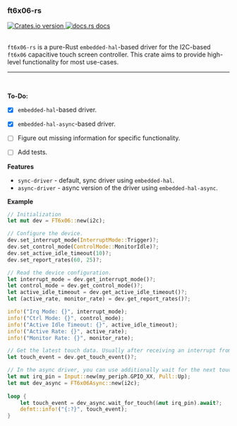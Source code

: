 ### ft6x06-rs
<div>
    <a href="https://crates.io/crates/ft6x06-rs">
        <img src="https://img.shields.io/crates/v/ft6x06-rs" alt="Crates.io version" />
    </a>
    <a href="https://docs.rs/ft6x06-rs">
        <img src="https://img.shields.io/badge/docs-latest-blue.svg" alt="docs.rs docs" />
    </a>
</div>
<br/>

`ft6x06-rs` is a pure-Rust `embedded-hal`-based driver for the I2C-based `ft6x06` capacitive touch screen controller. This crate aims to provide high-level functionality for most use-cases.

<hr/>
<br/>

**To-Do:**
- [x] `embedded-hal`-based driver.
- [x] `embedded-hal-async`-based driver.
- [ ] Figure out missing information for specific functionality.
- [ ] Add tests.


**Features**
- `sync-driver` - default, sync driver using `embedded-hal`.
- `async-driver` - async version of the driver using `embedded-hal-async`.

**Example**
```rs
// Initialization
let mut dev = FT6x06::new(i2c);

// Configure the device.
dev.set_interrupt_mode(InterruptMode::Trigger)?;
dev.set_control_mode(ControlMode::MonitorIdle)?;
dev.set_active_idle_timeout(10)?;
dev.set_report_rates(60, 25)?;

// Read the device configuration.
let interrupt_mode = dev.get_interrupt_mode()?;
let control_mode = dev.get_control_mode()?;
let active_idle_timeout = dev.get_active_idle_timeout()?;
let (active_rate, monitor_rate) = dev.get_report_rates()?;

info!("Irq Mode: {}", interrupt_mode);
info!("Ctrl Mode: {}", control_mode);
info!("Active Idle Timeout: {}", active_idle_timeout);
info!("Active Rate: {}", active_rate);
info!("Monitor Rate: {}", monitor_rate);

// Get the latest touch data. Usually after receiving an interrupt from the device.
let touch_event = dev.get_touch_event()?;

// In the async driver, you can use additionally wait for the next touch event:
let mut irq_pin = Input::new(my_periph.GPIO_XX, Pull::Up);
let mut dev_async = FT6x06Async::new(i2c);
 
loop {
    let touch_event = dev_async.wait_for_touch(&mut irq_pin).await?;
    defmt::info!("{:?}", touch_event);
}
```
